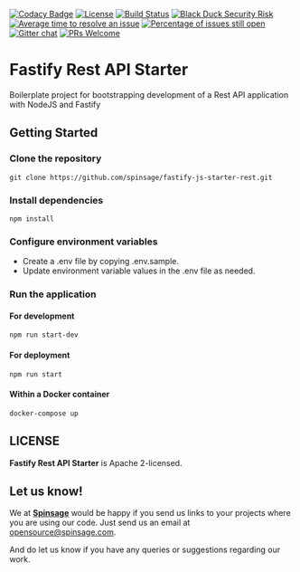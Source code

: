 [![Codacy Badge](https://api.codacy.com/project/badge/Grade/83fd4f36570843808fb419f01d437ef4)](https://app.codacy.com/gh/spinsage/fastify-js-starter-rest?utm_source=github.com&utm_medium=referral&utm_content=spinsage/fastify-js-starter-rest&utm_campaign=Badge_Grade)
[![License](https://img.shields.io/badge/License-Apache%202.0-blue.svg)](https://opensource.org/licenses/Apache-2.0)
[![Build Status](https://travis-ci.com/spinsage/fastify-js-starter-rest.svg?branch=main)](https://travis-ci.com/spinsage/fastify-js-starter-rest)
[![Black Duck Security Risk](https://copilot.blackducksoftware.com/github/repos/spinsage/fastify-js-starter-rest/branches/main/badge-risk.svg)](https://copilot.blackducksoftware.com/github/repos/spinsage/fastify-js-starter-rest/branches/main)
[![Average time to resolve an issue](http://isitmaintained.com/badge/resolution/spinsage/fastify-js-starter-rest.svg)](http://isitmaintained.com/project/spinsage/fastify-js-starter-rest "Average time to resolve an issue")
[![Percentage of issues still open](http://isitmaintained.com/badge/open/spinsage/fastify-js-starter-rest.svg)](http://isitmaintained.com/project/spinsage/fastify-js-starter-rest "Percentage of issues still open")
[![Gitter chat](https://badges.gitter.im/gitterHQ/gitter.png)](https://gitter.im/spinsage/community)
[![PRs Welcome](https://img.shields.io/badge/PRs-welcome-brightgreen.svg?style=flat-square)](http://makeapullrequest.com)

# Fastify Rest API Starter

Boilerplate project for bootstrapping development of a Rest API application with NodeJS and Fastify

## Getting Started

### Clone the repository

```console
git clone https://github.com/spinsage/fastify-js-starter-rest.git
```

### Install dependencies

```console
npm install
```

### Configure environment variables

- Create a .env file by copying .env.sample.
- Update environment variable values in the .env file as needed.

### Run the application

#### For development

```console
npm run start-dev
```

#### For deployment

```console
npm run start
```

#### Within a Docker container

```console
docker-compose up
```  

## LICENSE

**Fastify Rest API Starter** is Apache 2-licensed.

## Let us know!

We at [**Spinsage**](https://www.spinsage.com/) would be happy if you send us links to your projects where you are using our code. Just send us an email at opensource@spinsage.com. 

And do let us know if you have any queries or suggestions regarding our work.
